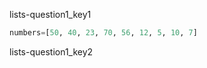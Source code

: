 lists-question1_key1



```python
numbers=[50, 40, 23, 70, 56, 12, 5, 10, 7]
```

lists-question1_key2

